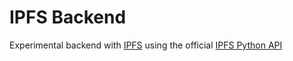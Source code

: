 IPFS Backend
============


Experimental backend with [IPFS](https://ipfs.io) using the official [IPFS Python API](https://github.com/ipfs/py-ipfs-api)




